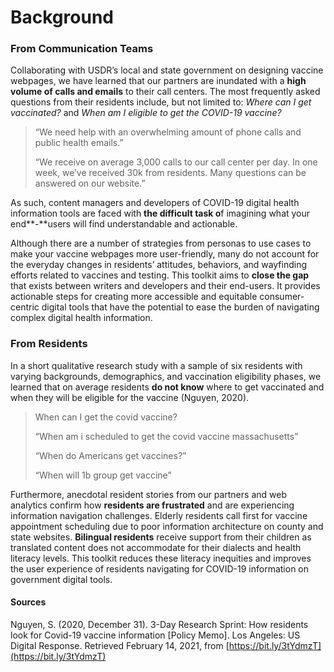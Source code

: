 # Background

### **From Communication Teams**

Collaborating with USDR’s local and state government on designing vaccine webpages, we have learned that our partners are inundated with a **high volume of calls and emails** to their call centers. The most frequently asked questions from their residents include, but not limited to: _Where can I get vaccinated?_ and _When am I eligible to get the COVID-19 vaccine?_ 

> “We need help with an overwhelming amount of phone calls and public health emails.”
>
> “We receive on average 3,000 calls to our call center per day. In one week, we’ve received 30k from residents. Many questions can be answered on our website.”

As such, content managers and developers of COVID-19 digital health information tools are faced with **the difficult task o**f imagining what your end**-**users will find understandable and actionable. 

Although there are a number of strategies from personas to use cases to make your vaccine webpages more user-friendly, many do not account for the everyday changes in residents’ attitudes, behaviors, and wayfinding efforts related to vaccines and testing. This toolkit aims to **close the gap** that exists between writers and developers and their end-users. It provides actionable steps for creating more accessible and equitable consumer-centric digital tools that have the potential to ease the burden of navigating complex digital health information.  


### From Residents

In a short qualitative research study with a sample of six residents with varying backgrounds, demographics, and vaccination eligibility phases, we learned that on average residents **do not know** where to get vaccinated and when they will be eligible for the vaccine \(Nguyen, 2020\). 

> When can I get the covid vaccine?
>
> “When am i scheduled to get the covid vaccine massachusetts”
>
> “When do Americans get vaccines?”
>
> “When will 1b group get vaccine”

Furthermore, anecdotal resident stories from our partners and web analytics confirm how **residents are frustrated** and are experiencing information navigation challenges. Elderly residents call first for vaccine appointment scheduling due to poor information architecture on county and state websites. **Bilingual residents** receive support from their children as translated content does not accommodate for their dialects and health literacy levels. This toolkit reduces these literacy inequities and improves the user experience of residents navigating for COVID-19 information on government digital tools.  


#### Sources

Nguyen, S. \(2020, December 31\). 3-Day Research Sprint: How residents look for Covid-19 vaccine information \[Policy Memo\]. Los Angeles: US Digital Response. Retrieved February 14, 2021, from [https://bit.ly/3tYdmzT](https://bit.ly/3tYdmzT)   


